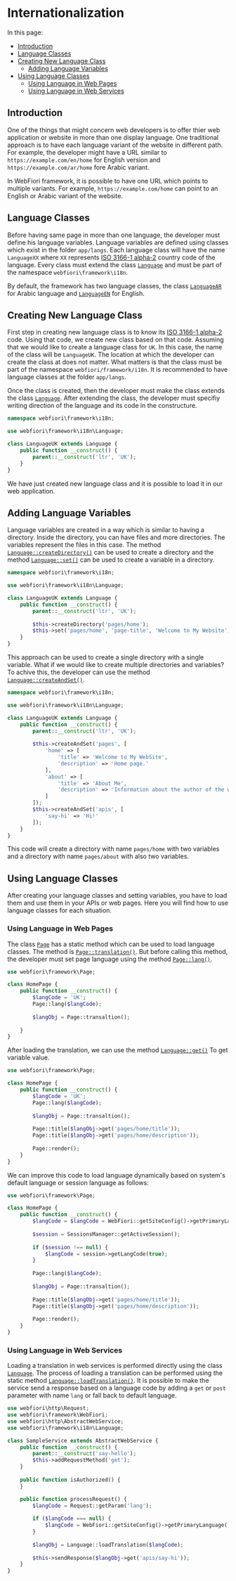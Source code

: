 # Internationalization

<meta name="description" content="Internationalization is the process of preparing your application to be used in more than one language. This simple guide is used to help in understanding how to make your application adapt to many languages.">

In this page:
* [Introduction](#introducstion)
* [Language Classes](#language-classes)
* [Creating New Language Class](#creating-new-language-class)
  * [Adding Language Variables](#adding-language-variables)
* [Using Language Classes](#using-language-classes)
  * [Using Language in Web Pages](#using-language-in-web-pages)
  * [Using Language in Web Services](#using-language-in-web-services)

## Introduction

One of the things that might concern web developers is to offer thier web application or website in more than one display language. One traditional approach is to have each language variant of the website in different path. For example, the developer might have a URL similar to `https://example.com/en/home` for English version and `https://example.com/ar/home` fore Arabic variant. 

In WebFiori framework, it is possible to have one URL which points to multiple variants. For example, `https://example.com/home` can point to an English or Arabic variant of the website. 

## Language Classes

Before having same page in more than one language, the developer must define his language variables. Language variables are defined using classes which exist in the folder `app/langs`. Each language class will have the name `LanguageXX` where `XX` represents [ISO 3166-1 alpha-2](https://en.wikipedia.org/wiki/ISO_3166-1_alpha-2) country code of the language. Every class must extend the class [`Language`](https://webfiori.com/docs/webfiori/framework/i18n/Language) and must be part of the namespace `webfiori\framework\i18n`.

By default, the framework has two language classes, the class [`LanguageAR`](https://webfiori.com/docs/webfiori/framework/i18n/LanguageAR) for Arabic language and [`LanguageEN`](https://webfiori.com/docs/webfiori/framework/i18n/LanguageEN) for English.

## Creating New Language Class

First step in creating new language class is to know its [ISO 3166-1 alpha-2](https://en.wikipedia.org/wiki/ISO_3166-1_alpha-2) code. Using that code, we create new class based on that code. Assuming that we would like to create a language class for `UK`. In this case, the name of the class will be `LanguageUK`. The location at which the developer can create the class at does not matter. What matters is that the class must be part of the namespace `webfiori/framework/i18n`. It is recommended to have language classes at the folder `app/langs`.

Once the class is created, then the developer must make the class extends the class [`Language`](https://webfiori.com/docs/webfiori/framework/i18n/Language). After extending the class, the developer must specifiy writing direction of the language and its code in the constructure.

``` php
namespace webfiori\framework\i18n;

use webfiori\framework\i18n\Language;

class LanguageUK extends Language {
    public function __construct() {
        parent::__construct('ltr', 'UK');
    }
}
```

We have just created new language class and it is possible to load it in our web application. 

## Adding Language Variables

Language variables are created in a way which is similar to having a directory. Inside the directory, you can have files and more directories. The variables represent the files in this case. The method [`Language::createDirectory()`](https://webfiori.com/docs/webfiori/framework/i18n/Language#createDirectory) can be used to create a directory and the method [`Language::set()`](https://webfiori.com/docs/webfiori/framework/i18n/Language#set) can be used to create a variable in a directory.

``` php 
namespace webfiori\framework\i18n;

use webfiori\framework\i18n\Language;

class LanguageUK extends Language {
    public function __construct() {
        parent::__construct('ltr', 'UK');
        
        $this->createDirectory('pages/home');
        $this->set('pages/home', 'page-title', 'Welcome to My Website');
    }
}
```

This approach can be used to create a single directory with a single variable. What if we would like to create multiple directories and variables? To achive this, the developer can use the method [`Language::createAndSet()`](https://webfiori.com/docs/webfiori/framework/i18n/Language#createAndSet).

``` php
namespace webfiori\framework\i18n;

use webfiori\framework\i18n\Language;

class LanguageUK extends Language {
    public function __construct() {
        parent::__construct('ltr', 'UK');
        
        $this->createAndSet('pages', [
            'home' => [
                'title' => 'Welcome to My WebSite',
                'description' => 'Home page.'
            ],
            'about' => [
                'title' => 'About Me',
                'description' => 'Information about the author of the website.'
            ]
        ]);
        $this->createAndSet('apis', [
            'say-hi' => 'Hi!'
        ]);
    }
}
```
This code will create a directory with name `pages/home` with two variables and a directory with name `pages/about` with also two variables.

## Using Language Classes

After creating your language classes and setting variables, you have to load them and use them in your APIs or web pages. Here you will find how to use language classes for each situation.

### Using Language in Web Pages

The class [`Page`](https://webfiori.com/docs/webfiori/framework/Page) has a static method which can be used to load language classes. The method is [`Page::translation()`](https://webfiori.com/docs/webfiori/framework/Page#translation). But before calling this method, the developer must set page language using the method [`Page::lang()`](https://webfiori.com/docs/webfiori/framework/Page#lang). 

``` php
use webfiori\framework\Page;

class HomePage {
    public function __construct() {
        $langCode = 'UK';
        Page::lang($langCode);
        
        $langObj = Page::transaltion();
        
    }
}
```

After loading the translation, we can use the method  [`Language::get()`](https://webfiori.com/docs/webfiori/framework/i18n/Language#get) To get variable value.

``` php
use webfiori\framework\Page;

class HomePage {
    public function __construct() {
        $langCode = 'UK';
        Page::lang($langCode);
        
        $langObj = Page::transaltion();
        
        Page::title($langObj->get('pages/home/title'));
        Page::title($langObj->get('pages/home/description'));
        
        Page::render();
    }
}
```

We can improve this code to load language dynamically based on system's default language or session language as follows:

``` php
use webfiori\framework\Page;

class HomePage {
    public function __construct() {
        $langCode = $langCode = WebFiori::getSiteConfig()->getPrimaryLanguage();
        
        $session = SessionsManager::getActiveSession();
        
        if ($session !== null) {
            $langCode = session->getLangCode(true);
        }
        
        Page::lang($langCode);
        
        $langObj = Page::transaltion();
        
        Page::title($langObj->get('pages/home/title'));
        Page::title($langObj->get('pages/home/description'));
        
        Page::render();
    }
}
```

### Using Language in Web Services

Loading a translation in web services is performed directly using the class [`Language`](https://webfiori.com/docs/webfiori/framework/i18n/Language). The process of loading a translation can be performed using the static method [`Language::loadTranslation()`](https://webfiori.com/docs/webfiori/framework/i18n/Language#loadTranslation). It is possible to make the service send a response based on a language code by adding a `get` or `post` parameter with name `lang` or fall back to default language.

``` php
use webfiori\http\Request;
use webfiori\framework\WebFiori;
use webfiori\http\AbstractWebService;
use webfiori\framework\i18n\Language;

class SampleService extends AbstractWebService {
    public function __construct() {
        parent::__construct('say-hello');
        $this->addRequestMethod('get');
    }
    
    public function isAuthorized() {
    }

    public function processRequest() {
        $langCode = Request::getParam('lang');
        
        if ($langCode === null) {
            $langCode = WebFiori::getSiteConfig()->getPrimaryLanguage();
        }
        
        $langObj = Language::loadTranslation($langCode);
        
        $this->sendResponse($langObj->get('apis/say-hi'));
    }
}
```
